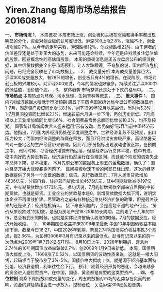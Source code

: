 # Yiren.Zhang 每周市场总结报告 20160814

**一、	市场情况**
1、	本周概况
本周市场上涨，创业板和主板在涨幅和换手率都出现明显的分化，资金对创业板的认可度很低。沪深300上涨2.8%，涨幅不小，创业板涨幅0.7%。从今年的走势来看，沪深跌幅12%，创业板跌幅22%。由于两者的估值差异还是处于非常大的态势，未来可能还会持续，今年还是应持续关注低估值的股票，回避概念性的高估值股票。
本周的重磅消息是周五收盘后公布的经济数据，其中信贷数据完全出乎市场预料，让人大跌眼镜。不夸张的说，国内经济危机问题，已经完全反映在了市场数据上。
.
2、	成交量分析
本周成交量差异巨大，沪深300成交量放大，有28%的增长，创业板只有4%的增长。在现阶段，市场对创业板的兴趣较小。对沪深300来说，今年的情况也好很多。持续关注沪深300中的低估值，高价值个股。
.
3、	整体趋势
市场整体还是处于下跌的格局中。
.
**二、	市场热点**
 本周热点为环保、污水处理、生物育种等概念，
.
**三、	重大事件**
1、	国内7月经济数据大幅低于市场预期
周五下午四点国家统计局今日公布的数据显示，1-7月，固定资产投资同比增长8.1%，创下1999年12月以来最低，当时为6.3%；1-7月民间投资同比增长2.1%，增速较前六月进一步下滑，再创历史新低。7月规模以上工业增加值同比增长6%，社会消费品零售总额同比增长10.2%，均不及预期。
国家统计局新闻发言人盛来运用“形有波动、势仍向好”形容当前中国经济形势。他指出，7月国内外经济仍处在深度调整之中，世界经济复苏不及预期，出口压力较大；而国内经济调整的阵痛在释放，而且7月洪涝灾害较严重，高温酷暑天气对一些地区的生产经营带来影响，因此7月部分指标出现波动也很正常，在预期之中。
他同时称，尽管经济增速有所回落，但是经济运行总体平稳，稳中有进、稳中向好的大势没有变。经济运行仍然运行在合理区间，而且这个阶段的调查失业率总体下降，基本稳定。
本月先前公布的数据机上周五的金融数据，确认了：国内经济开始大规模暴露问题了。
民间投资增速下滑的问题已经出现，这次的经济数据提供了另外一个崩盘的数据：信贷。央行数据显示：7月人民币贷款增加4636亿元，分部门看，住户部门贷款增加4575亿元，其中短期贷款减少197亿元，中长期贷款增加4773亿元。
换句话说，7月的新增贷款全部来自居民的中长期贷款，也就是房贷。工业企业的贷款基本是0。新增贷款数据大幅下滑，说明实体企业不再借钱扩建。尽管政府之前有各种接近维持经济扩张的政策，但是最终该来的还是来了：经济危机确认。
接下来出问题的，会是高烧不退的地产行业。“房价从来没跌过”的幻象，是因为房地产是18-25年的长周期，之前走了十几年的牛市，总会有到头的时候，也就是实体经济被确认收缩的时候。7月的数据反应，经济开始收缩。
.
2、	10年期国债收益率床2006年来最低
中国10年期国债收益率继续下滑，截至今日16:27，中国2026年到期、票息2.74%国债买价收益率跌3个基点，报2.66%，为彭博2006年3月有记录以来的最低点。彭博有记录以来的前一次低点为2009年1月7日的2.6711%。
8月10日上午，2026年到期的、票息为2.74%的10年期国债收益率跌破2.7%，创2009年1月9日来新低。
本周，国债期货大幅度上涨，T1609涨了0.52%。以国债期货的波动性质来说，这就是一根大阳线，起码相当于股市涨了3%-5%。国债价格大幅度上涨，就是源于经济基本面特别差。经济衰退期，利率往往会下行。
预计，随着经济形势的恶化，会越来越多的资金进入避险型资产。在中国，国债、黄金都是典型的这类型资产。
.
**四、	仓位控制**
观察下周指数和成交量的变化，周五的数据对市场的走势存在负面的影响，资金的避险情绪会进一步放大。控制仓位，关注沪深300绩优股走势。
